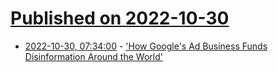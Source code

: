 # [Published on 2022-10-30](index.md)

* [2022-10-30, 07:34:00](https://tech.slashdot.org/story/22/10/29/2158256/how-googles-ad-business-funds-disinformation-around-the-world?utm_source=rss1.0mainlinkanon&utm_medium=feed) - ['How Google's Ad Business Funds Disinformation Around the World'](https://tech.slashdot.org/story/22/10/29/2158256/how-googles-ad-business-funds-disinformation-around-the-world?utm_source=rss1.0mainlinkanon&utm_medium=feed)
